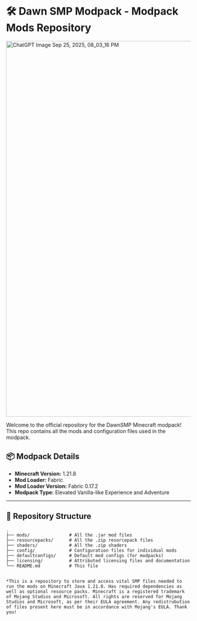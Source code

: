 # 🛠️ Dawn SMP Modpack - Modpack Mods Repository
<img width="1536" height="1024" alt="ChatGPT Image Sep 25, 2025, 08_03_16 PM" src="https://github.com/user-attachments/assets/91ca4960-00bf-4332-9297-baf1ca0357cf" />

Welcome to the official repository for the DawnSMP Minecraft modpack!  
This repo contains all the mods and configuration files used in the modpack.

## 📦 Modpack Details

- **Minecraft Version:** 1.21.8  
- **Mod Loader:** Fabric  
- **Mod Loader Version:** Fabric 0.17.2
- **Modpack Type:** Elevated Vanilla-like Experience and Adventure

---

## 📁 Repository Structure

```plaintext
.
├── mods/               # All the .jar mod files
├── resourcepacks/      # All the .zip resorcepack files
├── shaders/            # All the .zip shaders
├── config/             # Configuration files for individual mods
├── defaultconfigs/     # Default mod configs (for modpacks)
├── licensing/          # Attributed licensing files and documentation
└── README.md           # This file


*This is a repository to store and access vital SMP files needed to run the mods on Minecraft Java 1.21.8. Has required dependencies as well as optional resource packs. Minecraft is a registered trademark of Mojang Studios and Microsoft. All rights are reserved for Mojang Studios and Microsoft, as per their EULA agreement. Any redistrubution of files present here must be in accordance with Mojang's EULA. Thank you!
